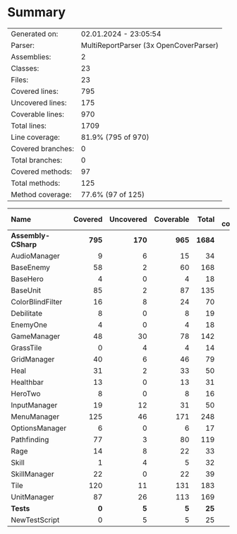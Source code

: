 ﻿# Summary
|||
|:---|:---|
| Generated on: | 02.01.2024 - 23:05:54 |
| Parser: | MultiReportParser (3x OpenCoverParser) |
| Assemblies: | 2 |
| Classes: | 23 |
| Files: | 23 |
| Covered lines: | 795 |
| Uncovered lines: | 175 |
| Coverable lines: | 970 |
| Total lines: | 1709 |
| Line coverage: | 81.9% (795 of 970) |
| Covered branches: | 0 |
| Total branches: | 0 |
| Covered methods: | 97 |
| Total methods: | 125 |
| Method coverage: | 77.6% (97 of 125) |

|**Name**|**Covered**|**Uncovered**|**Coverable**|**Total**|**Line coverage**|**Covered**|**Total**|**Branch coverage**|**Covered**|**Total**|**Method coverage**|
|:---|---:|---:|---:|---:|---:|---:|---:|---:|---:|---:|---:|
|**Assembly-CSharp**|**795**|**170**|**965**|**1684**|**82.3%**|**0**|**0**|****|**97**|**123**|**78.8%**|
|AudioManager|9|6|15|34|60%|0|0||3|5|60%|
|BaseEnemy|58|2|60|168|96.6%|0|0||1|1|100%|
|BaseHero|4|0|4|18|100%|0|0||2|2|100%|
|BaseUnit|85|2|87|135|97.7%|0|0||8|9|88.8%|
|ColorBlindFilter|16|8|24|70|66.6%|0|0||4|4|100%|
|Debilitate|8|0|8|19|100%|0|0||1|1|100%|
|EnemyOne|4|0|4|18|100%|0|0||2|2|100%|
|GameManager|48|30|78|142|61.5%|0|0||7|10|70%|
|GrassTile|0|4|4|14|0%|0|0||0|1|0%|
|GridManager|40|6|46|79|86.9%|0|0||4|5|80%|
|Heal|31|2|33|50|93.9%|0|0||1|1|100%|
|Healthbar|13|0|13|31|100%|0|0||4|4|100%|
|HeroTwo|8|0|8|16|100%|0|0||1|1|100%|
|InputManager|19|12|31|50|61.2%|0|0||3|3|100%|
|MenuManager|125|46|171|248|73%|0|0||20|30|66.6%|
|OptionsManager|6|0|6|17|100%|0|0||2|2|100%|
|Pathfinding|77|3|80|119|96.2%|0|0||5|6|83.3%|
|Rage|14|8|22|33|63.6%|0|0||2|2|100%|
|Skill|1|4|5|32|20%|0|0||1|3|33.3%|
|SkillManager|22|0|22|39|100%|0|0||4|4|100%|
|Tile|120|11|131|183|91.6%|0|0||11|13|84.6%|
|UnitManager|87|26|113|169|76.9%|0|0||11|14|78.5%|
|**Tests**|**0**|**5**|**5**|**25**|**0%**|**0**|**0**|****|**0**|**2**|**0%**|
|NewTestScript|0|5|5|25|0%|0|0||0|2|0%|

